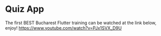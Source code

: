 # Quiz App

The first BEST Bucharest Flutter training can be watched at the link below, enjoy!
https://www.youtube.com/watch?v=PJx1SVX_D9U 
